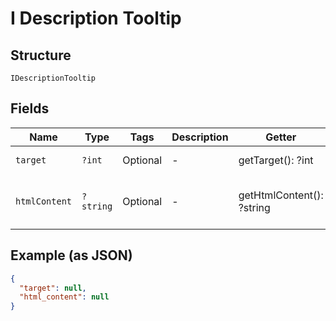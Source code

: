 
# I Description Tooltip

## Structure

`IDescriptionTooltip`

## Fields

| Name | Type | Tags | Description | Getter | Setter |
|  --- | --- | --- | --- | --- | --- |
| `target` | `?int` | Optional | - | getTarget(): ?int | setTarget(?int target): void |
| `htmlContent` | `?string` | Optional | - | getHtmlContent(): ?string | setHtmlContent(?string htmlContent): void |

## Example (as JSON)

```json
{
  "target": null,
  "html_content": null
}
```

